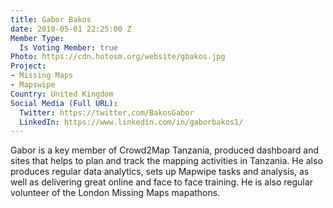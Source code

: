 ```yaml
---
title: Gabor Bakos
date: 2018-05-01 22:25:00 Z
Member Type:
  Is Voting Member: true
Photo: https://cdn.hotosm.org/website/gbakos.jpg
Project:
- Missing Maps
- Mapswipe
Country: United Kingdom
Social Media (Full URL):
  Twitter: https://twitter.com/BakosGabor
  LinkedIn: https://www.linkedin.com/in/gaborbakos1/
---
```


Gabor is a key member of Crowd2Map Tanzania, produced dashboard and sites that helps to plan and track the mapping activities in Tanzania. He also produces regular data analytics, sets up Mapwipe tasks and analysis, as well as delivering great online and face to face training. He is also regular volunteer of the London Missing Maps mapathons. 
